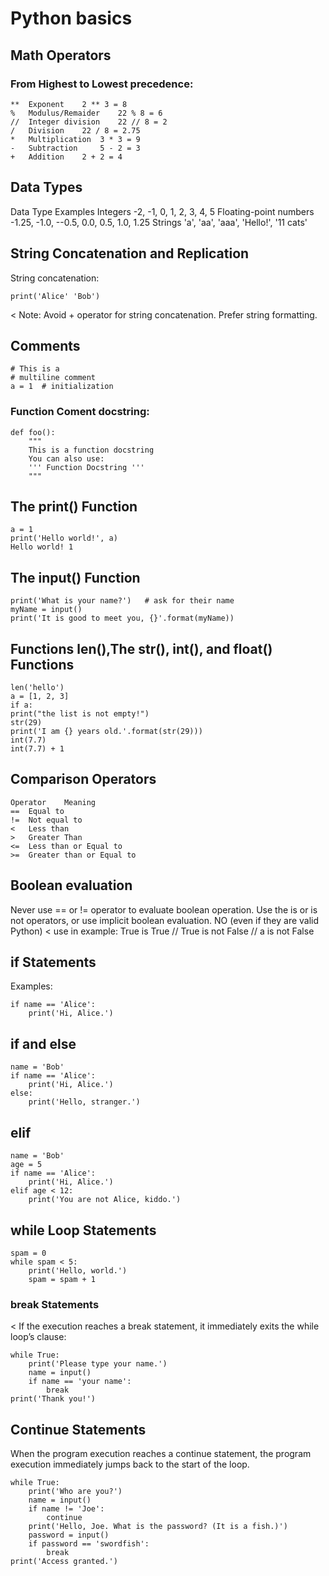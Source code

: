 # Python basics
## Math Operators
### From Highest to Lowest precedence:
```
** 	Exponent 	2 ** 3 = 8
% 	Modulus/Remaider 	22 % 8 = 6
// 	Integer division 	22 // 8 = 2
/ 	Division 	22 / 8 = 2.75
* 	Multiplication 	3 * 3 = 9
- 	Subtraction 	5 - 2 = 3
+ 	Addition 	2 + 2 = 4
```
## Data Types
Data Type 	Examples
Integers 	-2, -1, 0, 1, 2, 3, 4, 5
Floating-point numbers 	-1.25, -1.0, --0.5, 0.0, 0.5, 1.0, 1.25
Strings 	'a', 'aa', 'aaa', 'Hello!', '11 cats'

## String Concatenation and Replication
String concatenation:
```
print('Alice' 'Bob')
```
< Note: Avoid + operator for string concatenation. Prefer string formatting.

## Comments
```
# This is a
# multiline comment
a = 1  # initialization
```
### Function Coment docstring:
```
def foo():
    """
    This is a function docstring
    You can also use:
    ''' Function Docstring '''
    """
 ```
## The print() Function
```
a = 1
print('Hello world!', a)
Hello world! 1
```
## The input() Function
```
print('What is your name?')   # ask for their name
myName = input()
print('It is good to meet you, {}'.format(myName))
```
## Functions len(),The str(), int(), and float() Functions
```
len('hello')
a = [1, 2, 3]
if a:
print("the list is not empty!")
str(29)
print('I am {} years old.'.format(str(29)))
int(7.7)
int(7.7) + 1
```
## Comparison Operators
```
Operator 	Meaning
== 	Equal to
!= 	Not equal to
< 	Less than
> 	Greater Than
<= 	Less than or Equal to
>= 	Greater than or Equal to
```
## Boolean evaluation
Never use == or != operator to evaluate boolean operation. Use the is or is not operators, or use implicit boolean evaluation.
NO (even if they are valid Python)
< use in example: True is True // True is not False // a is not False

## if Statements
Examples:
```
if name == 'Alice':
    print('Hi, Alice.')
```
## if and else
```
name = 'Bob'
if name == 'Alice':
    print('Hi, Alice.')
else:
    print('Hello, stranger.')
```
## elif

```
name = 'Bob'
age = 5
if name == 'Alice':
    print('Hi, Alice.')
elif age < 12:
    print('You are not Alice, kiddo.')
```
## while Loop Statements
```
spam = 0
while spam < 5:
    print('Hello, world.')
    spam = spam + 1
```
### break Statements
< If the execution reaches a break statement, it immediately exits the while loop’s clause:
```
while True:
    print('Please type your name.')
    name = input()
    if name == 'your name':
        break
print('Thank you!')
```
## Continue Statements
When the program execution reaches a continue statement, the program execution immediately jumps back to the start of the loop.
```
while True:
    print('Who are you?')
    name = input()
    if name != 'Joe':
        continue
    print('Hello, Joe. What is the password? (It is a fish.)')
    password = input()
    if password == 'swordfish':
        break
print('Access granted.')
```
